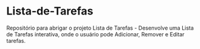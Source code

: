 # Lista-de-Tarefas
Repositório para abrigar o projeto Lista de Tarefas - Desenvolve uma Lista de Tarefas interativa, onde o usuário pode Adicionar, Remover e Editar tarefas.
